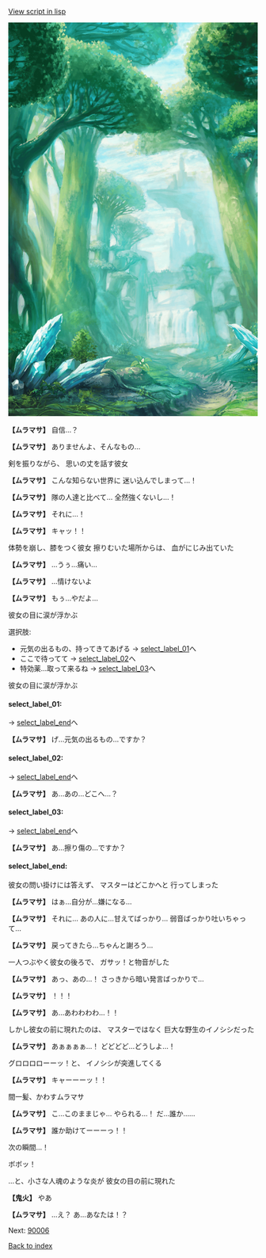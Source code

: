 [View script in lisp](../scripts/10252202.txt)

![forest.png](../images/backgrounds/forest.png)

**【ムラマサ】**
自信…？

**【ムラマサ】**
ありませんよ、そんなもの…

剣を振りながら、
思いの丈を話す彼女

**【ムラマサ】**
こんな知らない世界に
迷い込んでしまって…！

**【ムラマサ】**
隊の人達と比べて…
全然強くないし…！

**【ムラマサ】**
それに…！

**【ムラマサ】**
キャッ！！

体勢を崩し、膝をつく彼女
擦りむいた場所からは、
血がにじみ出ていた

**【ムラマサ】**
…うぅ…痛い…

**【ムラマサ】**
…情けないよ

**【ムラマサ】**
もぅ…やだよ…

彼女の目に涙が浮かぶ

選択肢:
- 元気の出るもの、持ってきてあげる → [select_label_01](#select_label_01)へ
- ここで待ってて → [select_label_02](#select_label_02)へ
- 特効薬…取って来るね → [select_label_03](#select_label_03)へ

彼女の目に涙が浮かぶ

#### select_label_01:
 → [select_label_end](#select_label_end)へ

**【ムラマサ】**
げ…元気の出るもの…ですか？

#### select_label_02:
 → [select_label_end](#select_label_end)へ

**【ムラマサ】**
あ…あの…どこへ…？

#### select_label_03:
 → [select_label_end](#select_label_end)へ

**【ムラマサ】**
あ…擦り傷の…ですか？

#### select_label_end:

彼女の問い掛けには答えず、
マスターはどこかへと
行ってしまった

**【ムラマサ】**
はぁ…自分が…嫌になる…

**【ムラマサ】**
それに…
あの人に…甘えてばっかり…
弱音ばっかり吐いちゃって…

**【ムラマサ】**
戻ってきたら…ちゃんと謝ろう…

一人つぶやく彼女の後ろで、
ガサッ！と物音がした

**【ムラマサ】**
あっ、あの…！
さっきから暗い発言ばっかりで…

**【ムラマサ】**
！！！

**【ムラマサ】**
あ…あわわわわ…！！

しかし彼女の前に現れたのは、
マスターではなく
巨大な野生のイノシシだった

**【ムラマサ】**
あぁぁぁぁ…！
どどどど…どうしよ…！

グロロロローーッ！と、
イノシシが突進してくる

**【ムラマサ】**
キャーーーッ！！

間一髪、かわすムラマサ

**【ムラマサ】**
こ…このままじゃ…
やられる…！
だ…誰か……

**【ムラマサ】**
誰か助けてーーーっ！！

次の瞬間…！

ボボッ！

…と、小さな人魂のような炎が
彼女の目の前に現れた

**【鬼火】**
やあ

**【ムラマサ】**
…え？
あ…あなたは！？

Next: [90006](90006.md)

[Back to index](index.md)
